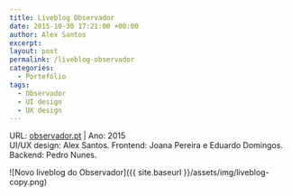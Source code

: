 ```yaml
---
title: Liveblog Observador
date: 2015-10-30 17:21:00 +00:00
author: Alex Santos
excerpt:
layout: post
permalink: /liveblog-observador
categories:
  - Portefólio
tags:
  - Observador
  - UI design
  - UX design
---
```

<p>URL: <a href="http://observador.pt/2017/06/06/edp-antonio-mexia-sob-pressao-presta-primeiros-esclarecimentos/" target="_blank" rel="noopener noreferrer">observador.pt</a> | Ano: 2015<br>
UI/UX design: Alex Santos. Frontend: Joana Pereira e Eduardo Domingos. Backend: Pedro Nunes.</p>

![Novo liveblog do Observador]({{ site.baseurl }}/assets/img/liveblog-copy.png)